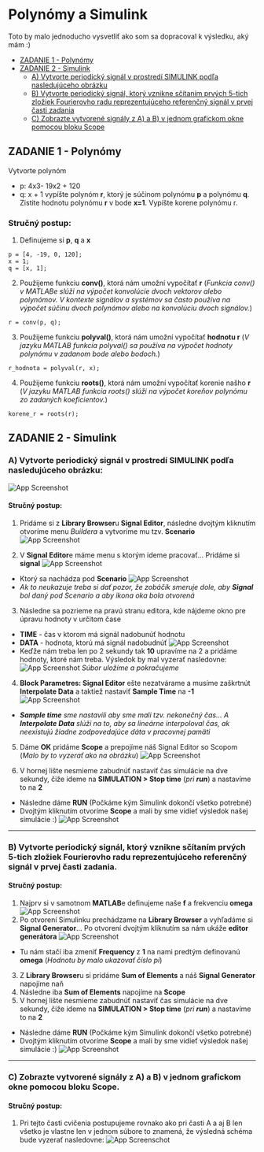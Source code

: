 
# **Polynómy a Simulink**
Toto by malo jednoducho vysvetliť ako som sa dopracoval k výsledku, aký mám :)
- [ZADANIE 1 - Polynómy](#zadanie-1---polynomy)
- [ZADANIE 2 - Simulink](#zadanie-2---simulink)
    - [A) Vytvorte periodický signál v prostredí SIMULINK podľa nasledujúceho obrázku](#a-vytvorte-periodicky-signal-v-prostredi-simulink-podla-nasledujuceho-obrazku)
    - [B) Vytvorte periodický signál, ktorý vznikne sčítaním prvých 5-tich zložiek Fourierovho radu reprezentujúceho referenčný signál v prvej časti zadania](#b-vytvorte-periodicky-signal-ktory-vznikne-scitanim-prvych-5-tich-zloziek-fourierovho-radu-reprezentujuceho-referencny-signal-v-prvej-casti-zadania)
    - [C) Zobrazte vytvorené signály z A) a B) v jednom grafickom okne pomocou bloku Scope](#c-zobrazte-vytvorene-signaly-z-a-a-b-v-jednom-grafickom-okne-pomocou-bloku-scope)
## ZADANIE 1 - Polynómy
Vytvorte polynóm 
- p: 4x3- 19x2 + 120
- q: x + 1
vypíšte polynóm **r**, ktorý je súčinom polynómu **p** a polynómu
**q**. 
Zistite hodnotu polynómu **r** v bode **x=1**. 
Vypíšte korene polynómu r.


### Stručný postup:
1. Definujeme si **p**, **q** a **x**
```
p = [4, -19, 0, 120];
x = 1;
q = [x, 1];
```
2. Použijeme funkciu **conv()**, ktorá nám umožní vypočítať **r** (*Funkcia conv() v MATLABe slúži na výpočet konvolúcie dvoch vektorov alebo polynómov. V kontexte signálov a systémov sa často používa na výpočet súčinu dvoch polynómov alebo na konvolúciu dvoch signálov.*)
```
r = conv(p, q);
```
3. Použijeme funkciu **polyval()**, ktorá nám umožní vypočítať **hodnotu r** (*V jazyku MATLAB funkcia polyval() sa používa na výpočet hodnoty polynómu v zadanom bode alebo bodoch.*)
```
r_hodnota = polyval(r, x);
```
4. Použijeme funkciu **roots()**, ktorá nám umožní vypočítať korenie našho **r** (*V jazyku MATLAB funkcia roots() slúži na výpočet koreňov polynómu zo zadaných koeficientov.*)
```
korene_r = roots(r);
```






## ZADANIE 2 - Simulink
### A) Vytvorte periodický signál v prostredí SIMULINK podľa nasledujúceho obrázku:
![App Screenshot](https://lh3.google.com/u/1/d/15Xb5ZHiMFSBbNFAvtlJY_Kd1pE_v2DS7=w1040-h931-iv1)
#### Stručný postup:
1. Pridáme si z **Library Browser**u **Signal Editor**, následne dvojtým kliknutím otvoríme menu *Buildera* a vytvoríme mu tzv. **Scenario**
![App Screenshot](https://lh3.google.com/u/1/d/1tTRB2DwT5jtJiDF8NCGhvodHqwRIXy4X=w1040-h931-iv1)

2. V **Signal Editor**e máme menu s ktorým ideme pracovať... Pridáme si **signal**
![App Screenshot](https://lh3.google.com/u/1/d/1Omd9-j89qOCxNQj2JQjrDOA3pXDBhLJo=w1040-h931-iv1)
- Ktorý sa nachádza pod **Scenario**
![App Screenshot](https://lh3.google.com/u/1/d/1TzXRpzjLUBCWT_zDZZun-djgW6g202WG=w1040-h931-iv1)
- *Ak to neukazuje treba si dať pozor, že zobáčik smeruje dole, aby **Signal** bol daný pod Scenario a aby ikona oka bola otvorená*

3. Následne sa pozrieme na pravú stranu editora, kde nájdeme okno pre úpravu hodnoty v určitom čase 
 - **TIME** - čas v ktorom má signál nadobunúť hodnotu
 - **DATA** - hodnota, ktorú má signál nadobudnúť
![App Screenshot](https://lh3.google.com/u/1/d/1SQoKRB_DVloxBCFZSSeJdKXSn0Sv5_ux=w1040-h931-iv1)
- Keďže nám treba len po 2 sekundy tak **10** upravíme na 2 a pridáme hodnoty, ktoré nám treba. Výsledok by mal vyzerať nasledovne:
![App Screenshot](https://lh3.google.com/u/1/d/1-qtDJ4yUr35l6qEqt48Um5IiB7LeBr2K=w1040-h931-iv1)
*Súbor uložíme a pokračujeme*

4. **Block Parametres: Signal Editor** ešte nezatvárame a musíme zaškrtnút **Interpolate Data** a taktiež nastaviť **Sample Time** na **-1**
![App Screenshot](https://lh3.google.com/u/1/d/1SvMWHAkbC_jRydjiM9Vt8q5chFd6ViUK=w1040-h931-iv1)
 - ***Sample time** sme nastavili aby sme mali tzv. nekonečný čas... A **Interpolate Data** slúži na to, aby sa lineárne interpoloval čas, ak neexistujú žiadne zodpovedajúce dáta v pracovnej pamäti*

5. Dáme **OK** pridáme **Scope** a prepojíme náš Signal Editor so Scopom (*Malo by to vyzerať ako na obrázku*)
![App Screenshot](https://lh3.google.com/u/1/d/1LVbtkztpt68oz7YPjGeFcBGOgx_rrkBI=w1040-h931-iv1)

6. V hornej lište nesmieme zabudnúť nastaviť čas simulácie na dve sekundy, čiže ideme na **SIMULATION > Stop time** (*pri **run***) a nastavíme to na **2**
- Následne dáme **RUN** (Počkáme kým Simulink dokončí všetko potrebné)
- Dvojtým kliknutím otvoríme **Scope** a mali by sme vidieť výsledok našej simulácie :)
![App Screenshot](https://lh3.google.com/u/1/d/1o3pY2T17bwBU9gr4nHUAXLz6KguSIj__=w1040-h931-iv1)



---
### B) Vytvorte periodický signál, ktorý vznikne sčítaním prvých 5-tich zložiek Fourierovho radu reprezentujúceho referenčný signál v prvej časti zadania.

#### Stručný postup:
1. Najprv si v samotnom **MATLAB**e definujeme naše **f** a frekvenciu **omega**
![App Screenshot](https://lh3.google.com/u/1/d/1pSWmRsolY4S3j3kjbAb8t_Y_qzUbDIZO=w1040-h931-iv1)
2. Po otvorení Simulinku prechádzame na **Library Browser** a vyhľadáme si **Signal Generator**... Po otvorení dvojtým kliknutím sa nám ukáže **editor generátora**
![App Screenshot](https://lh3.google.com/u/1/d/1U4KTtFn8bRwI0oQVCo_0w_WPhmMzde3I=w1040-h931-iv1)
- Tu nám stačí iba zmeniť **Frequency** z **1** na nami predtým definovanú **omega** (*Hodnotu by malo ukazovať číslo pi*)
3. Z **Library Browser**u si pridáme **Sum of Elements** a náš **Signal Generator** napojíme naň
4. Následne iba **Sum of Elements** napojíme na **Scope**
5. V hornej lište nesmieme zabudnúť nastaviť čas simulácie na dve sekundy, čiže ideme na **SIMULATION > Stop time** (*pri **run***) a nastavíme to na **2**
- Následne dáme **RUN** (Počkáme kým Simulink dokončí všetko potrebné)
- Dvojtým kliknutím otvoríme **Scope** a mali by sme vidieť výsledok našej simulácie :)
![App Screenshot](https://lh3.google.com/u/1/d/1VNEGKy07Zz1ii_SCSrkWsdo_T_W2SzMh=w1040-h931-iv1)

---
### C) Zobrazte vytvorené signály z A) a B) v jednom grafickom okne pomocou bloku Scope.

#### Stručný postup:
1. Pri tejto časti cvičenia postupujeme rovnako ako pri časti A a aj B len všetko je vlastne len v jednom súbore to znamená, že výsledná schéma bude vyzerať nasledovne:
![App Screenschot](https://lh3.google.com/u/1/d/16Iu5xKlvK0lAGAVVwOacKz9v5c4GpGV-=w1040-h931-iv1)
